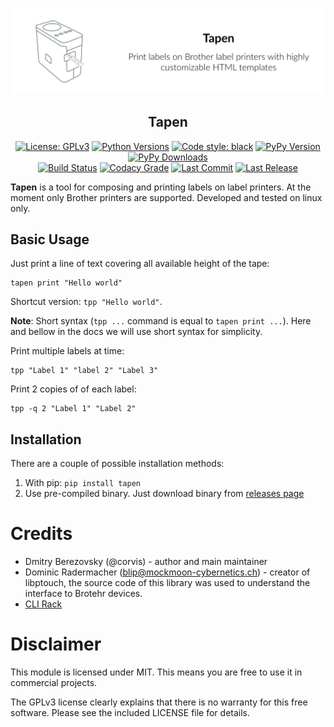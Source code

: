 
![Tapen Picture](https://raw.githubusercontent.com/corvis/tapen/master/docs/assets/cover-picture.png "Tapen cover image")


<h2 align="center">Tapen</h2>

<p align="center">
  <a href="https://pypi.org/project/tapen/"><img src="https://img.shields.io/pypi/l/tapen?style=for-the-badge" title="License: GPLv3"/></a> 
  <a href="https://pypi.org/project/tapen/"><img src="https://img.shields.io/pypi/pyversions/tapen?style=for-the-badge" title="Python Versions"/></a> 
  <a href="https://github.com/psf/black/"><img src="https://img.shields.io/badge/Code%20Style-black-black?style=for-the-badge" title="Code style: black"/></a> 
  <a href="https://pypi.org/project/tapen/"><img src="https://img.shields.io/pypi/v/tapen?style=for-the-badge" title="PyPy Version"/></a> 
  <a href="https://pypi.org/project/tapen/"><img src="https://img.shields.io/pypi/dm/tapen?style=for-the-badge" title="PyPy Downloads"/></a> 
  <br>
  <a href="https://github.com/corvis/tapen/actions?query=workflow%3A%22Sanity+Check"><img src="https://img.shields.io/github/workflow/status/corvis/tapen/Sanity%20Check?style=for-the-badge" title="Build Status"/></a> 
  <a href="https://app.codacy.com/gh/corvis/tapen/dashboard"><img src="https://img.shields.io/codacy/grade/7aa38cc5c1b14aa9ab06ee8af45d5cff?style=for-the-badge&_nocahe=1" title="Codacy Grade"/></a> 
  <a href="https://github.com/corvis/tapen/"><img src="https://img.shields.io/github/last-commit/corvis/tapen?style=for-the-badge" title="Last Commit"/></a> 
  <a href="https://github.com/corvis/tapen/releases/"><img src="https://img.shields.io/github/release-date/corvis/tapen?style=for-the-badge" title="Last Release"/></a> 
</p>


**Tapen** is a tool for composing and printing labels on label printers. At the moment only Brother printers are supported.
Developed and tested on linux only.


## Basic Usage

Just print a line of text covering all available height of the tape:

```shell
tapen print "Hello world"
```

Shortcut version: `tpp "Hello world"`.

**Note**: Short syntax (`tpp ...` command is equal to `tapen print ...`). Here and bellow in the docs we will use short
syntax for simplicity.

Print multiple labels at time:

```shell
tpp "Label 1" "label 2" "Label 3"
```

Print 2 copies of of each label:

```shell
tpp -q 2 "Label 1" "Label 2"
```

## Installation

There are a couple of possible installation methods:

1. With pip: `pip install tapen`
2. Use pre-compiled binary. Just download binary from [releases page](https://github.com/corvis/tapen/releases)

# Credits

* Dmitry Berezovsky (@corvis) - author and main maintainer
* Dominic Radermacher (blip@mockmoon-cybernetics.ch) - creator of libptouch, the source code of this library was used to understand the interface to Brotehr devices.
* [CLI Rack](https://github.com/corvis/cli-rack)

# Disclaimer

This module is licensed under MIT. This means you are free to use it in commercial projects.

The GPLv3 license clearly explains that there is no warranty for this free software. Please see the included LICENSE file
for details.
